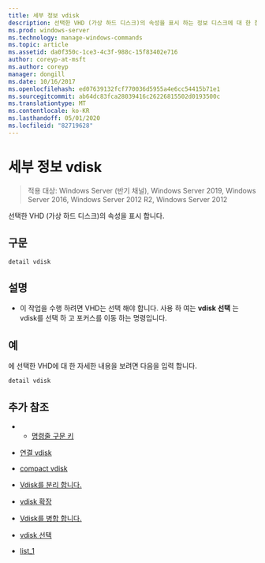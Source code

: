 ```yaml
---
title: 세부 정보 vdisk
description: 선택한 VHD (가상 하드 디스크)의 속성을 표시 하는 정보 디스크에 대 한 참조 항목입니다.
ms.prod: windows-server
ms.technology: manage-windows-commands
ms.topic: article
ms.assetid: da0f350c-1ce3-4c3f-988c-15f83402e716
author: coreyp-at-msft
ms.author: coreyp
manager: dongill
ms.date: 10/16/2017
ms.openlocfilehash: ed07639132fcf770036d5955a4e6cc54415b71e1
ms.sourcegitcommit: ab64dc83fca28039416c26226815502d0193500c
ms.translationtype: MT
ms.contentlocale: ko-KR
ms.lasthandoff: 05/01/2020
ms.locfileid: "82719628"
---
```

# <a name="detail-vdisk"></a>세부 정보 vdisk

> 적용 대상: Windows Server (반기 채널), Windows Server 2019, Windows Server 2016, Windows Server 2012 R2, Windows Server 2012

선택한 VHD (가상 하드 디스크)의 속성을 표시 합니다.  
  
## <a name="syntax"></a>구문  
  
```  
detail vdisk  
```  
  
## <a name="remarks"></a>설명  
  
-   이 작업을 수행 하려면 VHD는 선택 해야 합니다. 사용 하 여는 **vdisk 선택** 는 vdisk를 선택 하 고 포커스를 이동 하는 명령입니다.  
  
## <a name="examples"></a>예  
에 선택한 VHD에 대 한 자세한 내용을 보려면 다음을 입력 합니다.  
  
```  
detail vdisk  
```  
  
## <a name="additional-references"></a>추가 참조  
  
-   - [명령줄 구문 키](command-line-syntax-key.md)  
  
-   [연결 vdisk](attach-vdisk.md)  
  
-   [compact vdisk](compact-vdisk.md)
  
-   [Vdisk를 분리 합니다.](detach-vdisk.md)  
  
-   [vdisk 확장](expand-vdisk.md)  
  
-   [Vdisk를 병합 합니다.](merge-vdisk.md)  
  
-   [vdisk 선택](select-vdisk.md)  
  
-   [list_1](list_1.md)  
  

